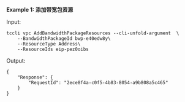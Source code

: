 **Example 1: 添加带宽包资源**



Input: 

```
tccli vpc AddBandwidthPackageResources --cli-unfold-argument  \
    --BandwidthPackageId bwp-e40edw8y\
    --ResourceType Address\
    --ResourceIds eip-pez0oibs
```

Output: 
```
{
    "Response": {
        "RequestId": "2ece8f4a-c0f5-4b83-8054-a9b808a5c465"
    }
}
```

